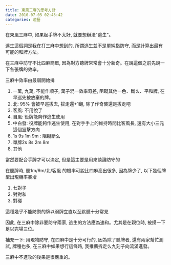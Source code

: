 ```yaml
---
title: 東風三麻的思考方針
date: 2010-07-05 02:45:42
categories: 遊藝
---
```


  
在東風三麻中, 如果起手牌不太好, 就要想辦法"逃生"。  
  
逃生這個詞是我在打三麻中想到的, 所謂逃生並不是單純指防守, 而是計算出最有可能的和牌方法。  
  
在三麻中防守不比四麻簡單, 因為對方聽牌常常會十分新奇。在說這個之前先說一下各張牌的效率。  
  
三麻中效率由最弱開始排

1. 一萬, 九萬, 不能作順子, 萬子混一效率奇差, 阻礙其他一色、斷么、平和牌, 在早巡先被放棄的牌。
2. 北: 95% 會被早巡拔去, 拔走還+1翻, 除了作奇襲還是拔走吧
3. 客風: 不用說了
4. 自風: 役牌能夠作逃生使用
5. 中白發: 役牌能夠作逃生使用, 在對手手上的維持時間比客風長, 還有大小三元這個狙擊方向
6. 1s 9s 1m 9m : 阻礙斷么
7. 單牌2s 8s 2m 8m
8. 其他

  
當然要配合手牌才可以決定, 但是這主要是用來談論防守的  
  
在聽牌時, 聽1m/9m/北/客風 的機率可說比四麻高出很多, 因為牌少了, 以下幾個牌型出現機率暴增

1. 七對子
2. 對對和
3. 對碰

  
這種幾乎不能防禦的牌以弱牌立直以至默聽十分常見  
  
因此, 在三麻中除非要防守兩家, 逃生的方法應為速和。尤其是在親位時, 被摸一下足以完場三位。  
  
補充一下: 用現物防守, 在四麻中是十分可行的, 因為除了聽牌者, 還有兩家幫忙測試, 牌種也多, 在三麻中如果想行這條路, 我推薦拆走么九刻子向流滿進發。  
  
三麻中不進攻的後果是很嚴重的。